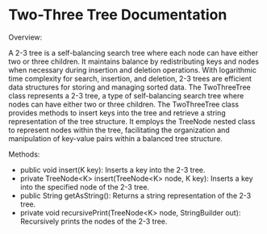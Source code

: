 # Two-Three Tree Documentation

Overview:

A 2-3 tree is a self-balancing search tree where each node can have either two or three children. It maintains balance by redistributing keys and nodes when necessary during insertion and deletion operations. With logarithmic time complexity for search, insertion, and deletion, 2-3 trees are efficient data structures for storing and managing sorted data. The TwoThreeTree class represents a 2-3 tree, a type of self-balancing search tree where nodes can have either two or three children. The TwoThreeTree class provides methods to insert keys into the tree and retrieve a string representation of the tree structure. It employs the TreeNode nested class to represent nodes within the tree, facilitating the organization and manipulation of key-value pairs within a balanced tree structure.

Methods:

* public void insert(K key): Inserts a key into the 2-3 tree.
* private TreeNode&lt;K&gt; insert(TreeNode&lt;K&gt; node, K key): Inserts a key into the specified node of the 2-3 tree.
* public String getAsString(): Returns a string representation of the 2-3 tree.
* private void recursivePrint(TreeNode&lt;K&gt; node, StringBuilder out): Recursively prints the nodes of the 2-3 tree.
